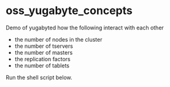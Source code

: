 # oss_yugabyte_concepts

Demo of yugabyted  how the following interact with each other
 - the number of nodes in the cluster
 - the number of tservers
 - the number of masters
 - the replication factors
 - the number of tablets
 
 Run the shell script below.
                  
